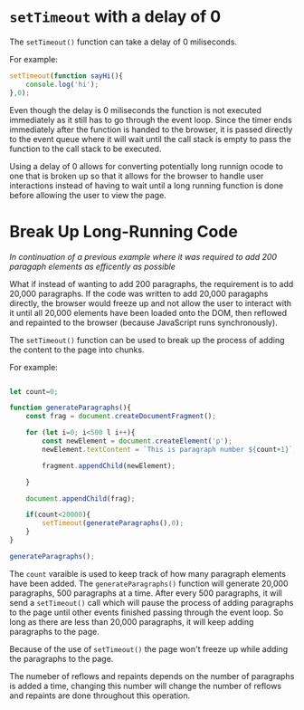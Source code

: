 # `setTimeout` with a delay of 0

The `setTimeout()` function can take a delay of 0 miliseconds.

For example:

```js
setTimeout(function sayHi(){
    console.log('hi');
},0);
```

Even though the delay is 0 miliseconds the function is not executed immediately as it still has to go through the event loop. Since the timer ends immediately after the function is handed to the browser, it is passed directly to the event queue where it will wait until the call stack is empty to pass the function to the call stack to be executed.


Using a delay of 0 allows for converting potentially long runnign ocode to one that is broken up so that it allows for the browser to handle user interactions instead of having to wait until a long running function is done before allowing the user to view the page.

# Break Up Long-Running Code

*In continuation of a previous example where it was required to add 200 paragaph elements as efficently as possible*

What if instead of wanting to add 200 paragraphs, the requirement is to add 20,000 paragraphs. If the code was written to add 20,000 paragaphs directly, the browser would freeze up and not allow the user to interact with it until all 20,000 elements have been loaded onto the DOM, then reflowed and repainted to the browser (because JavaScript runs synchronously).

The `setTimeout()` function can be used to break up the process of adding the content to the page into chunks.

For example:

```js

let count=0;

function generateParagraphs(){
    const frag = document.createDocumentFragment();

    for (let i=0; i<500 l i++){
        const newElement = document.createElement('p');
        newElement.textContent = `This is paragraph number ${count+1}`;

        fragment.appendChild(newElement);

    }

    document.appendChild(frag);

    if(count<20000){
        setTimeout(generateParagraphs(),0);
    }
}

generateParagraphs();
```

The `count` varaible is used to keep track of how many paragraph elements have been added. The `generateParagraphs()` function will generate 20,000 paragraphs, 500 paragraphs at a time. After every 500 paragraphs, it will send a `setTimeout()` call which will pause the process of adding paragraphs to the page until other events finished passing through the event loop. So long as there are less than 20,000 paragraphs, it will keep adding paragraphs to the page.


Because of the use of `setTimeout()` the page won't freeze up while adding the paragraphs to the page.


The numeber of reflows and repaints depends on the number of paragraphs is added a time, changing this number will change the number of reflows and repaints are done throughout this operation.